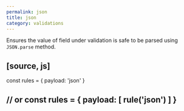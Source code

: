 ```yaml
---
permalink: json
title: json
category: validations
---
```


Ensures the value of field under validation is safe to be parsed
using `JSON.parse` method.
 
[source, js]
----
const rules = {
  payload: 'json'
}
 
// or
const rules = {
  payload: [
    rule('json')
  ]
}
----